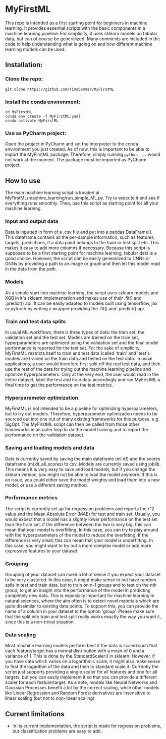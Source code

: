 # MyFirstML
This repo is intended as a first starting point for beginners in machine learning. It provides essential scripts with the basic components in a machine learning pipeline. For simplicity, it uses sklearn models on tabular data, but can of course be generalized. Many comments are included in the code to help understanding what is going on and how different machine learning models can be used.

## Installation:
### Clone the repo:
```
git clone https://github.com/TimoSommer/MyFirstML
```

### Install the conda environment:
```
cd MyFirstML
conda env create -f MyFirstML.yaml
conda activate MyFirstML
```  

### Use as PyCharm project:
Open the project in PyCharm and set the interpreter to the conda environment you just created. As of now, this is important to be able to import the MyFirstML package. Therefore, simply running `python ...` would not work at the moment. The package must be imported as PyCharm project.

## How to use
The main machine learning script is located at MyFirstML/machine_learning/run_simple_ML.py. Try to execute it and see if everything runs smoothly. Then, use this script as starting point for all your machine learning.

### Input and output data
Data is inputted in form of a .csv file and put into a pandas DataFrame(). This dataframe contains all the per-sample information, such as features, targets, predictions,  if a data point belongs to the train or test split etc. This makes it easy to add more columns if necessary. Because this script is supposed to be a first starting point for machine learning, tabular data is a good choice. However, the script can be easily generalized to CNNs or GNNs by providing a path to an image or graph and then let this model read in the data from the path.

### Models
As a simple start into machine learning, the script uses sklearn models and XGB in it's sklearn implementation and makes use of their .fit() and .predict() api. It can be easily adapted to models built using tensorflow, jax or pytorch by writing a wrapper providing the .fit() and .predict() api.

### Train and test data splits
In usual ML workflows, there is three types of data: the train set, the validation set and the test set. Models are trained on the train set, hyperparameters are optimized using the validation set and the final model performance is reported for the test set. For the sake of simplicity, MyFirstML restricts itself to train and test data (called 'train' and 'test'): models are trained on the train data and tested on the test data. In usual applications, a user would therefore first split off the real test data, and then use the rest of the data for trying out the machine learning pipeline and optimize hyperparameters. Only at the very end, the user would read in the entire dataset, label the test and train data accordingly and run MyFirstML a final time to get the performance on the test metrics.

### Hyperparameter optimization
MyFirstML is not intended to be a pipeline for optimizing hyperparameters, but to try out models. Therefore, hyperparameter optimization needs to be sourced out into one out of many existing frameworks for this purpose, e.g. SigOpt. The MyFirstML script can then be called from those other frameworks in an outer loop to do the model training and to report the performance on the validation dataset.

### Saving and loading models and data
Data is currently saved by saving the main dataframe (ml.df) and the scores dataframe (ml.df_all_scores) to csv. Models are currently saved using joblib. This means it is very easy to save and load models, but if you change the sklearn version, you might not be able to load the model anymore. If this is an issue, you could either save the model weights and load them into a new model, or use a different saving method.

### Performance metrics
The script is currently set up for regression problems and reports the r^2 value and the Mean Absolute Error (MAE) for test and train set. Usually, you would expect that a model has a slightly lower performance on the test set than the train set. If the difference between the two is very big, this can mean that your model is overfitting. In this case, you can try to play around with the hyperparameters of the model to reduce the overfitting. If the difference is very small, this can mean that your model is underfitting. In this case, you might want to try out a more complex model or add more expressive features to your dataset.  

### Grouping
Grouping of your dataset can make a lot of sense if you expect your dataset to be very clustered. In this case, it might make sense to not have random splis in test and train data, but to train on n-1 groups and to test on the nth group, to get an insight into the performance of the model in predicting completely new data. This is especially important for machine learning in natural sciences, where the aim often is to detect novel materials which are quite dissimilar to existing data points. To support this, you can provide the name of a column in your dataset to the option 'group'. Please make sure that the split into train and test split really works exactly the way you want it, since this is a non-trivial situation.

### Data scaling
Most machine learning models perform best if the data is scaled such that each feature/target has a normal distribution with a mean of 0 and a variance of 1. This is done by the StandardScaler() in sklearn. However, if you have data which varies on a logarithmic scale, it might also make sense to first the logarithm of the data and then to standard scale it. Currently the script just supports providing a single scaler for all features and one for all targets, but you can easily implement it so that you can provide a different scaler for each feature/target. As a note, models like Neural Networks and Gaussian Processes benefit a lot by the correct scaling, while other models like Linear Regression and Random Forest derivatives are insensitive to linear scaling (but not to non-linear scaling).




## Current limitations
- In its current implementation, the script is made for regression problems, but classification problems are easy to add.